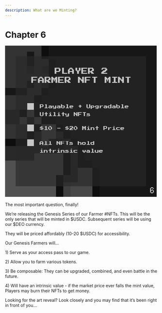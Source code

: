 ```yaml
---
description: What are we Minting?
---
```


# Chapter 6

<div align="left">

<img src="../../.gitbook/assets/Tweet-Post6.png" alt="">

</div>

The most important question, finally!

We’re releasing the Genesis Series of our Farmer #NFTs. This will be the only series that will be minted in $USDC. Subsequent series will be using our $DEO currency.

They will be priced affordably (10-20 $USDC) for accessibility.

Our Genesis Farmers will...&#x20;

1\) Serve as your access pass to our game.

2\) Allow you to farm various tokens.

3\) Be composable: They can be upgraded, combined, and even battle in the future.

4\) Will have an intrinsic value - if the market price ever falls the mint value, Players may burn their NFTs to get money.

Looking for the art reveal? Look closely and you may find that it’s been right in front of you…
